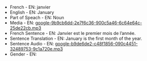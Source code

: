 - French - EN: janvier
- English - EN: January
- Part of Speach - EN: Noun
- Media - EN:  [google-9b9cb6dd-2e7f6c36-900c5a46-6c64e64c-25de22cb.mp3](48.mp3)
- French Sentence - EN: Janvier est le premier mois de l’année.
- Sentence Translation - EN: January is the first month of the year.
- Sentence Audio - EN:  [google-b9de6de2-c48f1856-090c4451-32489753-9c1a720e.mp3](54.mp3)
- Gender - EN: 